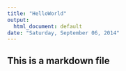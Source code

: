 ```yaml
---
title: "HelloWorld"
output:
  html_document: default
date: "Saturday, September 06, 2014"
---
```


## This is a markdown file
